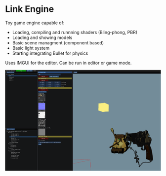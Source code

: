 # Link Engine

Toy game engine capable of:
  - Loading, compiling and runnning shaders (Bling-phong, PBR)
  - Loading and showing models
  - Basic scene managment (component based)
  - Basic light system
  - Starting integrating Bullet for physics

Uses IMGUI for the editor. Can be run in editor or game mode.

![Link Engine](data/link_engine.png "Link Engine - Editor")
